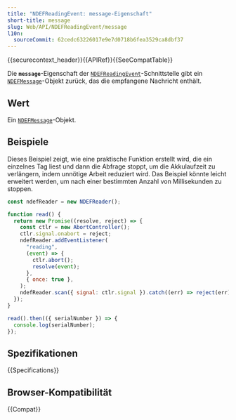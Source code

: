 ```yaml
---
title: "NDEFReadingEvent: message-Eigenschaft"
short-title: message
slug: Web/API/NDEFReadingEvent/message
l10n:
  sourceCommit: 62cedc63226017e9e7d0718b6fea3529ca8dbf37
---
```


{{securecontext_header}}{{APIRef}}{{SeeCompatTable}}

Die **`message`**-Eigenschaft der [`NDEFReadingEvent`](/de/docs/Web/API/NDEFReadingEvent)-Schnittstelle gibt ein [`NDEFMessage`](/de/docs/Web/API/NDEFMessage)-Objekt zurück, das die empfangene Nachricht enthält.

## Wert

Ein [`NDEFMessage`](/de/docs/Web/API/NDEFMessage)-Objekt.

## Beispiele

Dieses Beispiel zeigt, wie eine praktische Funktion erstellt wird, die ein einzelnes Tag liest und dann die Abfrage stoppt, um die Akkulaufzeit zu verlängern, indem unnötige Arbeit reduziert wird. Das Beispiel könnte leicht erweitert werden, um nach einer bestimmten Anzahl von Millisekunden zu stoppen.

```js
const ndefReader = new NDEFReader();

function read() {
  return new Promise((resolve, reject) => {
    const ctlr = new AbortController();
    ctlr.signal.onabort = reject;
    ndefReader.addEventListener(
      "reading",
      (event) => {
        ctlr.abort();
        resolve(event);
      },
      { once: true },
    );
    ndefReader.scan({ signal: ctlr.signal }).catch((err) => reject(err));
  });
}

read().then(({ serialNumber }) => {
  console.log(serialNumber);
});
```

## Spezifikationen

{{Specifications}}

## Browser-Kompatibilität

{{Compat}}

